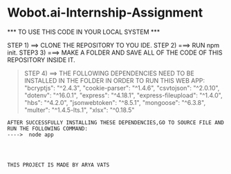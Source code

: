 # Wobot.ai-Internship-Assignment

*** TO USE THIS CODE IN YOUR LOCAL SYSTEM ***


STEP  1) ==> CLONE THE REPOSITORY TO YOU IDE.
STEP 2) ===> RUN npm init.
STEP3 3) ===> MAKE A FOLDER AND SAVE ALL OF THE CODE OF THIS REPOSITORY INSIDE IT.
> STEP  4) ==> THE FOLLOWING DEPENDENCIES NEED TO BE INSTALLED IN THE FOLDER IN ORDER TO RUN THIS WEB APP:
  "bcryptjs": "^2.4.3",
    "cookie-parser": "^1.4.6",
    "csvtojson": "^2.0.10",
    "dotenv": "^16.0.1",
    "express": "^4.18.1",
    "express-fileupload": "^1.4.0",
    "hbs": "^4.2.0",
    "jsonwebtoken": "^8.5.1",
    "mongoose": "^6.3.8",
     "multer": "^1.4.5-lts.1",
    "xlsx": "^0.18.5"
    
    
    AFTER SUCCESSFULLY INSTALLING THESE DEPENDENCIES,GO TO SOURCE FILE AND RUN THE FOLLOWING COMMAND:
    ---->  node app
    
    
    
    
    THIS PROJECT IS MADE BY ARYA VATS
